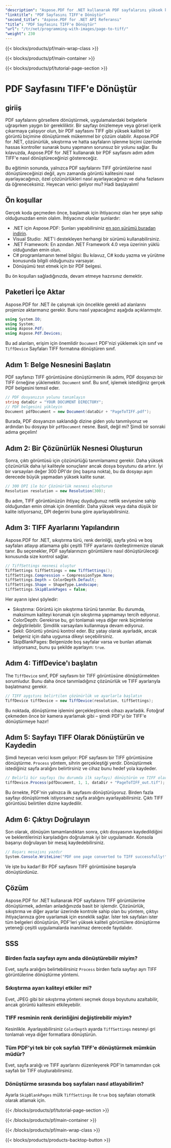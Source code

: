 ```yaml
---
"description": "Aspose.PDF for .NET kullanarak PDF sayfalarını yüksek kaliteli TIFF görüntülerine nasıl dönüştüreceğinizi öğrenin. Bu adım adım kılavuz çözünürlük, sıkıştırma ve daha fazlasını kapsar."
"linktitle": "PDF Sayfasını TIFF'e Dönüştür"
"second_title": "Aspose.PDF for .NET API Referansı"
"title": "PDF Sayfasını TIFF'e Dönüştür"
"url": "/tr/net/programming-with-images/page-to-tiff/"
"weight": 230
---
```


{{< blocks/products/pf/main-wrap-class >}}

{{< blocks/products/pf/main-container >}}

{{< blocks/products/pf/tutorial-page-section >}}

# PDF Sayfasını TIFF'e Dönüştür

## giriiş

PDF sayfalarını görsellere dönüştürmek, uygulamalardaki belgelerle uğraşırken yaygın bir gerekliliktir. Bir sayfayı önizlemeye veya görsel içerik çıkarmaya çalışıyor olun, bir PDF sayfasını TIFF gibi yüksek kaliteli bir görüntü biçimine dönüştürmek mükemmel bir çözüm olabilir. Aspose.PDF for .NET, çözünürlük, sıkıştırma ve hatta sayfaların işlenme biçimi üzerinde hassas kontroller sunarak bunu yapmanın sorunsuz bir yolunu sağlar. Bu kılavuzda, Aspose.PDF for .NET kullanarak bir PDF sayfasını adım adım TIFF'e nasıl dönüştüreceğinizi göstereceğiz.

Bu eğitimin sonunda, yalnızca PDF sayfalarını TIFF görüntülerine nasıl dönüştüreceğinizi değil, aynı zamanda görüntü kalitesini nasıl ayarlayacağınızı, özel çözünürlükleri nasıl ayarlayacağınızı ve daha fazlasını da öğreneceksiniz. Heyecan verici geliyor mu? Hadi başlayalım!

## Ön koşullar

Gerçek koda geçmeden önce, başlamak için ihtiyacınız olan her şeye sahip olduğunuzdan emin olalım. İhtiyacınız olanlar şunlardır:

- .NET için Aspose.PDF: Şunları yapabilirsiniz [en son sürümü buradan indirin](https://releases.aspose.com/pdf/net/).
- Visual Studio: .NET'i destekleyen herhangi bir sürümü kullanabilirsiniz.
- .NET Framework: En azından .NET Framework 4.0 veya üzerinin yüklü olduğundan emin olun.
- C# programlamanın temel bilgisi: Bu kılavuz, C# kodu yazma ve yürütme konusunda bilgili olduğunuzu varsayar.
- Dönüşümü test etmek için bir PDF belgesi.

Bu ön koşulları sağladığınızda, devam etmeye hazırsınız demektir.

## Paketleri İçe Aktar

Aspose.PDF for .NET ile çalışmak için öncelikle gerekli ad alanlarını projenize aktarmanız gerekir. Bunu nasıl yapacağınız aşağıda açıklanmıştır.

```csharp
using System.IO;
using System;
using Aspose.Pdf;
using Aspose.Pdf.Devices;
```

Bu ad alanları, erişim için önemlidir `Document` PDF'nizi yüklemek için sınıf ve `TiffDevice` Sayfaları TIFF formatına dönüştüren sınıf.

## Adım 1: Belge Nesnesini Başlatın

PDF sayfanızı TIFF görüntüsüne dönüştürmenin ilk adımı, PDF dosyanızı bir TIFF örneğine yüklemektir. `Document` sınıf. Bu sınıf, işlemek istediğiniz gerçek PDF belgesini temsil eder.

```csharp
// PDF dosyanızın yolunu tanımlayın
string dataDir = "YOUR DOCUMENT DIRECTORY";
// PDF belgesini yükleyin
Document pdfDocument = new Document(dataDir + "PageToTIFF.pdf");
```

Burada, PDF dosyanızın saklandığı dizine giden yolu tanımlıyoruz ve ardından bu dosyayı bir `pdfDocument` nesne. Basit, değil mi? Şimdi bir sonraki adıma geçelim!

## Adım 2: Bir Çözünürlük Nesnesi Oluşturun

Sonra, çıktı görüntüsü için çözünürlüğü tanımlamamız gerekir. Daha yüksek çözünürlük daha iyi kaliteyle sonuçlanır ancak dosya boyutunu da artırır. İyi bir varsayılan değer 300 DPI'dır (inç başına nokta), bu da dosyayı aşırı derecede büyük yapmadan yüksek kalite sunar.

```csharp
// 300 DPI ile bir Çözünürlük nesnesi oluşturun
Resolution resolution = new Resolution(300);
```

Bu adım, TIFF görüntünüzün ihtiyaç duyduğunuz netlik seviyesine sahip olduğundan emin olmak için önemlidir. Daha yüksek veya daha düşük bir kalite istiyorsanız, DPI değerini buna göre ayarlayabilirsiniz.

## Adım 3: TIFF Ayarlarını Yapılandırın

Aspose.PDF for .NET, sıkıştırma türü, renk derinliği, sayfa yönü ve boş sayfaları atlayıp atlamama gibi çeşitli TIFF ayarlarını özelleştirmenize olanak tanır. Bu seçenekler, PDF sayfalarınızın görüntülere nasıl dönüştürüleceği konusunda size kontrol sağlar.

```csharp
// TiffSettings nesnesi oluştur
TiffSettings tiffSettings = new TiffSettings();
tiffSettings.Compression = CompressionType.None;
tiffSettings.Depth = ColorDepth.Default;
tiffSettings.Shape = ShapeType.Landscape;
tiffSettings.SkipBlankPages = false;
```

Her ayarın işlevi şöyledir:
- Sıkıştırma: Görüntü için sıkıştırma türünü tanımlar. Bu durumda, maksimum kaliteyi korumak için sıkıştırma yapmamayı tercih ediyoruz.
- ColorDepth: Gerekirse bu, gri tonlamalı veya diğer renk biçimlerine değiştirilebilir. Şimdilik varsayılanı kullanmaya devam ediyoruz.
- Şekil: Görüntü yönünü kontrol eder. Biz yatay olarak ayarladık, ancak belgeniz için daha uygunsa dikeyi seçebilirsiniz.
- SkipBlankPages: Belgenizde boş sayfalar varsa ve bunları atlamak istiyorsanız, bunu şu şekilde ayarlayın: `true`.

## Adım 4: TiffDevice'ı başlatın

The `TiffDevice` sınıf, PDF sayfasını bir TIFF görüntüsüne dönüştürmekten sorumludur. Bunu daha önce tanımladığınız çözünürlük ve TIFF ayarlarıyla başlatmanız gerekir.

```csharp
// TIFF aygıtını belirtilen çözünürlük ve ayarlarla başlatın
TiffDevice tiffDevice = new TiffDevice(resolution, tiffSettings);
```

Bu noktada, dönüştürme işlemini gerçekleştirecek cihazı ayarladık. Fotoğraf çekmeden önce bir kamera ayarlamak gibi – şimdi PDF'yi bir TIFF'e dönüştürmeye hazır!

## Adım 5: Sayfayı TIFF Olarak Dönüştürün ve Kaydedin

Şimdi heyecan verici kısım geliyor: PDF sayfasını bir TIFF görüntüsüne dönüştürme. `Process` yöntem, sihrin gerçekleştiği yerdir. Dönüştürmek istediğiniz sayfa aralığını belirtirsiniz ve cihaz bunu hedef yola kaydeder.

```csharp
// Belirli bir sayfayı (bu durumda ilk sayfayı) dönüştürün ve TIFF olarak kaydedin
tiffDevice.Process(pdfDocument, 1, 1, dataDir + "PageToTIFF_out.tif");
```

Bu örnekte, PDF'nin yalnızca ilk sayfasını dönüştürüyoruz. Birden fazla sayfayı dönüştürmek istiyorsanız sayfa aralığını ayarlayabilirsiniz. Çıktı TIFF görüntüsü belirtilen dizine kaydedilir.

## Adım 6: Çıktıyı Doğrulayın

Son olarak, dönüşüm tamamlandıktan sonra, çıktı dosyasının kaydedildiğini ve beklentilerinizi karşıladığını doğrulamak iyi bir uygulamadır. Konsola başarıyı doğrulayan bir mesaj kaydedebilirsiniz.

```csharp
// Başarı mesajını yazdır
System.Console.WriteLine("PDF one page converted to TIFF successfully!");
```

Ve işte bu kadar! Bir PDF sayfasını TIFF görüntüsüne başarıyla dönüştürdünüz.

## Çözüm

Aspose.PDF for .NET kullanarak PDF sayfalarını TIFF görüntülerine dönüştürmek, adımları anladığınızda basit bir işlemdir. Çözünürlük, sıkıştırma ve diğer ayarlar üzerinde kontrole sahip olan bu yöntem, çıktıyı ihtiyaçlarınıza göre uyarlamak için esneklik sağlar. İster tek sayfaları ister tüm belgeleri dönüştürün, PDF'leri yüksek kaliteli görüntülere dönüştürme yeteneği çeşitli uygulamalarda inanılmaz derecede faydalıdır.

## SSS

### Birden fazla sayfayı aynı anda dönüştürebilir miyim?
Evet, sayfa aralığını belirtebilirsiniz `Process` birden fazla sayfayı ayrı TIFF görüntülerine dönüştürme yöntemi.

### Sıkıştırma ayarı kaliteyi etkiler mi?
Evet, JPEG gibi bir sıkıştırma yöntemi seçmek dosya boyutunu azaltabilir, ancak görüntü kalitesini etkileyebilir.

### TIFF resminin renk derinliğini değiştirebilir miyim?
Kesinlikle. Ayarlayabilirsiniz `ColorDepth` ayarda `TiffSettings` nesneyi gri tonlamalı veya diğer formatlara dönüştürün.

### Tüm PDF'yi tek bir çok sayfalı TIFF'e dönüştürmek mümkün müdür?
Evet, sayfa aralığı ve TIFF ayarlarını düzenleyerek PDF'in tamamından çok sayfalı bir TIFF oluşturabilirsiniz.

### Dönüştürme sırasında boş sayfaları nasıl atlayabilirim?
Ayarla `SkipBlankPages` mülk `TiffSettings` ile `true` boş sayfaları otomatik olarak atlamak için.

{{< /blocks/products/pf/tutorial-page-section >}}

{{< /blocks/products/pf/main-container >}}

{{< /blocks/products/pf/main-wrap-class >}}

{{< blocks/products/products-backtop-button >}}